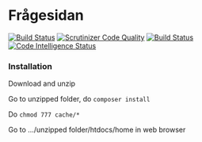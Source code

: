 Frågesidan
================

[![Build Status](https://travis-ci.org/MagnusLj/ramverk1-project.svg?branch=master)](https://travis-ci.org/MagnusLj/ramverk1-project)
[![Scrutinizer Code Quality](https://scrutinizer-ci.com/g/MagnusLj/ramverk1-project/badges/quality-score.png?b=master)](https://scrutinizer-ci.com/g/MagnusLj/ramverk1-project/?branch=master)
[![Build Status](https://scrutinizer-ci.com/g/MagnusLj/ramverk1-project/badges/build.png?b=master)](https://scrutinizer-ci.com/g/MagnusLj/ramverk1-project/build-status/master)
[![Code Intelligence Status](https://scrutinizer-ci.com/g/MagnusLj/ramverk1-project/badges/code-intelligence.svg?b=master)](https://scrutinizer-ci.com/code-intelligence)




### Installation

Download and unzip

Go to unzipped folder, do `composer install`

Do `chmod 777 cache/*`

Go to .../unzipped folder/htdocs/home in web browser
